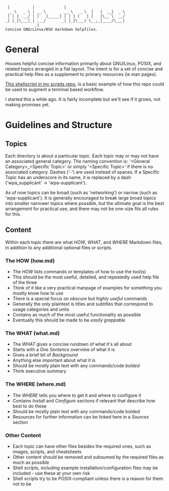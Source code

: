 ```
 |          |             |
 __ \   _ \ | __ \        __ \   _ \  |   |  __|  _ \
 | | |  __/ | |   |_____| | | | (   | |   |\__ \  __/
_| |_|\___|_| .__/       _| |_|\___/ \__,_|____/\___|
             _|
Concise GNU/Linux/BSD markdown helpfiles.
```
# General
Houses helpful concise information primarily about GNU/Linux, POSIX, and related topics arranged in a flat layout. The intent is for a set of concise and practical help files as a supplement to primary resources (ie man pages).

[This shellscript in my scripts repo](https://github.com/kevindirect/scripts/blob/master/mantools/hh), is a basic example of how this repo could be used to augment a terminal based workflow.

I started this a while ago. It is fairly incomplete but we'll see if it grows, not making promises yet.

# Guidelines and Structure
## Topics
Each directory is about a particular topic. Each topic may or may not have an associated general category. The naming convention is: '\<General Category\>_\<Specific Topic\>' or simply '\<Specific Topic\>' if there is no associated category. Dashes ('-') are used instead of spaces. If a Specific Topic has an underscore in its name, it is replaced by a dash ('wpa_supplicant' -> 'wpa-supplicant').

As of now topics can be broad (such as 'networking') or narrow (such as 'wpa-supplicant'). It is generally encouraged to break large broad topics into smaller narrower topics where possible, but the ultimate goal is the best arrangement for practical use, and there may not be one-size fits all rules for this.

## Content
Within each topic there are what *HOW*, *WHAT*, and *WHERE* Markdown files, in addition to any additional optional files or scripts.

### The HOW (how.md)
- The *HOW* lists commands or templates of how to use the tool(s)
- This should be the most useful, detailed, and repeatedly used help file of the three
- Think of it like a very practical manpage of examples for something you mostly know how to use
- There is a special focus on *obscure* but *highly useful* commands
- Generally the only plaintext is titles and subtitles that correspond to usage categories and units
- Contains as much of the most useful functionality as possible
- Eventually this should be made to be *easily greppable*

### The WHAT (what.md)
- The *WHAT* gives a concise rundown of what it's all about
- Starts with a *One Sentence* overview of what it is
- Gives a brief bit of *Background*
- Anything else important about what it is
- Should be mostly plain text with any commands/code *bolded*
- Think executive summary

### The WHERE (where.md)
- The *WHERE* tells you where to get it and where to configure it
- Contains *Install* and *Configure* sections if relevant that describe how best to do these
- Should be mostly plain text with any commands/code bolded
- Resources for further information can be linked here in a *Sources* section

### Other Content
- Each topic can have other files besides the required ones, such as images, scripts, and cheatsheets
- Other content should be removed and subsumed by the required files as much as possible
- Shell scripts, including example installation/configuration files may be included - use these at your own risk
- Shell scripts try to be POSIX-compliant unless there is a reason for them not to be
